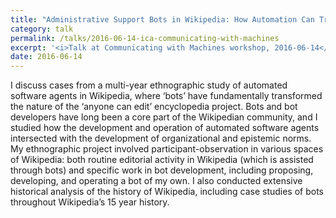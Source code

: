 ```yaml
---
title: "Administrative Support Bots in Wikipedia: How Automation Can Transform the Affordances of Platforms and the Governance of Communities"
category: talk
permalink: /talks/2016-06-14-ica-communicating-with-machines
excerpt: '<i>Talk at Communicating with Machines workshop, 2016-06-14</i><br/>False'
date: 2016-06-14
---
```


I discuss cases from a multi-year ethnographic study of automated software agents in Wikipedia, where ‘bots’ have fundamentally transformed the nature of the ‘anyone can edit’ encyclopedia project. Bots and bot developers have long been a core part of the Wikipedian community, and I studied how the development and operation of automated software agents intersected with the development of organizational and epistemic norms. My ethnographic project involved participant-observation in various spaces of Wikipedia: both routine editorial activity in Wikipedia (which is assisted through bots) and specific work in bot development, including proposing, developing, and operating a bot of my own. I also conducted extensive historical analysis of the history of Wikipedia, including case studies of bots throughout Wikipedia’s 15 year history. 
